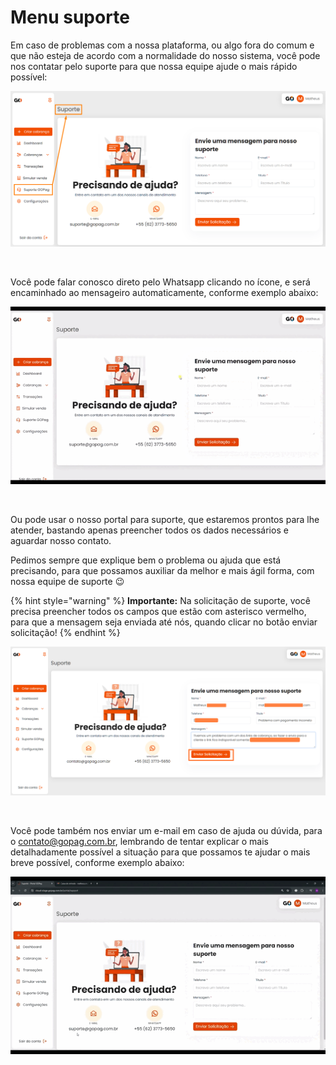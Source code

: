 # Menu suporte

Em caso de problemas com a nossa plataforma, ou algo fora do comum e que não esteja de acordo com a normalidade do nosso sistema, você pode nos contatar pelo suporte para que nossa equipe ajude o mais rápido possível:

![](../assets/prints/suporte_menu_inicio.png)

<br>

Você pode falar conosco direto pelo Whatsapp clicando no ícone, e será encaminhado ao mensageiro automaticamente, conforme exemplo abaixo:

![](../assets/prints/suporte_menu_link_whatsapp.gif)

<br>

Ou pode usar o nosso portal para suporte, que estaremos prontos para lhe atender, bastando apenas preencher todos os dados necessários e aguardar nosso contato. 

Pedimos sempre que explique bem o problema ou ajuda que está precisando, para que possamos auxiliar da melhor e mais ágil forma, com nossa equipe de suporte 😉 

{% hint style="warning" %}
**Importante:** Na solicitação de suporte, você precisa preencher todos os campos que estão com asterisco vermelho, para que a mensagem seja enviada até nós, quando clicar no botão enviar solicitação!
{% endhint %}

![](../assets/prints/suporte_menu_mensagem_suporte.png)

<br>

Você pode também nos enviar um e-mail em caso de ajuda ou dúvida, para o contato@gopag.com.br, lembrando de tentar explicar o mais detalhadamente possível a situação para que possamos te ajudar o mais breve possível, conforme exemplo abaixo:

![](../assets/prints/suporte_menu_mensagem_email.gif)